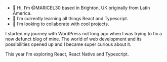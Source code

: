 - 👋 Hi, I’m @MARICEL30 based in Brighton, UK originally from Latin America.
- 👀 I’m currently learning all things React and Typescript.
- 💞️ I’m looking to collaborate with cool projects.

I started my journey with WordPress not long ago when I was trying to fix a now defunct blog of mine. The world of web development and its possibilities opened up and I became super curious about it.

This year I'm exploring React, React Native and Typescript.
